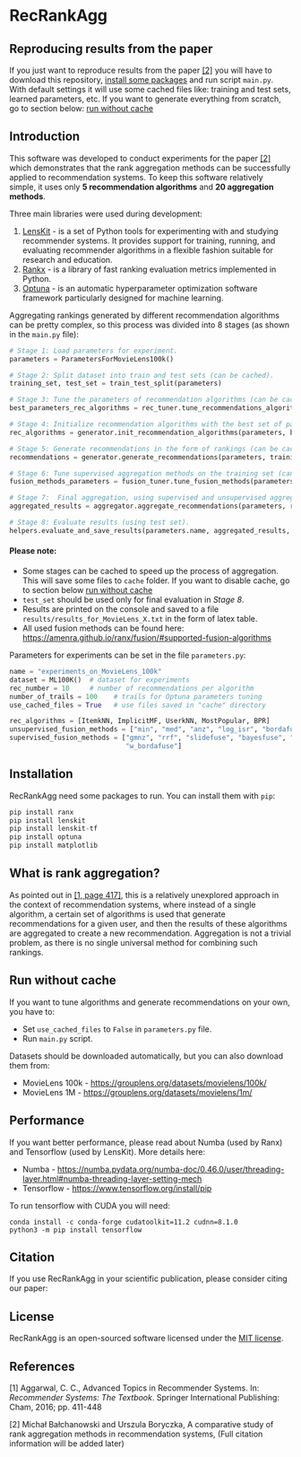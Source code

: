 # RecRankAgg

## Reproducing results from the paper
If you just want to reproduce results from the paper [[2]](#2) you will have to download this repository, [install some packages](installation)
and run script `main.py`. With default settings it will use some cached files like: training and test sets, learned parameters, etc.
If you want to generate everything from scratch, go to section below: [run without cache](#run-without-cache)

## Introduction
This software was developed to conduct experiments for the paper [[2]](#2) 
which demonstrates that the rank aggregation methods can be successfully applied to recommendation systems. 
To keep this software relatively simple, it uses only **5 recommendation algorithms** and **20 aggregation methods**.

Three main libraries were used during development:
1. [LensKit](https://github.com/lenskit/lkpy) - is a set of Python tools for experimenting with and studying recommender systems. It provides support for training, running, and evaluating recommender algorithms in a flexible fashion suitable for research and education.
2. [Rankx](https://github.com/AmenRa/ranx) - is a library of fast ranking evaluation metrics implemented in Python.
3. [Optuna](https://github.com/optuna/optuna) - is an automatic hyperparameter optimization software framework particularly designed for machine learning.

Aggregating rankings generated by different recommendation algorithms can be pretty complex,
so this process was divided into 8 stages (as shown in the `main.py` file):
```python
# Stage 1: Load parameters for experiment.
parameters = ParametersForMovieLens100k()

# Stage 2: Split dataset into train and test sets (can be cached).
training_set, test_set = train_test_split(parameters)

# Stage 3: Tune the parameters of recommendation algorithms (can be cached).
best_parameters_rec_algorithms = rec_tuner.tune_recommendations_algorithms(parameters, training_set)

# Stage 4: Initialize recommendation algorithms with the best set of parameters found in stage 3.
rec_algorithms = generator.init_recommendation_algorithms(parameters, best_parameters_rec_algorithms)

# Stage 5: Generate recommendations in the form of rankings (can be cached).
recommendations = generator.generate_recommendations(parameters, training_set, rec_algorithms)

# Stage 6: Tune supervised aggregation methods on the training set (can be cached).
fusion_methods_parameters = fusion_tuner.tune_fusion_methods(parameters, training_set, rec_algorithms)

# Stage 7:  Final aggregation, using supervised and unsupervised aggregation methods.
aggregated_results = aggregator.aggregate_recommendations(parameters, recommendations, fusion_methods_parameters)

# Stage 8: Evaluate results (using test set).
helpers.evaluate_and_save_results(parameters.name, aggregated_results, best_parameters_rec_algorithms, test_set)
```

#### Please note:
* Some stages can be cached to speed up the process of aggregation. This will save some files to `cache` folder. If you want to disable cache, go to section below [run without cache](#run-without-cache)
* `test_set` should be used only for final evaluation in *Stage 8*.
* Results are printed on the console and saved to a file `results/results_for_MovieLens_X.txt` in the form of latex table.
* All used fusion methods can be found here: https://amenra.github.io/ranx/fusion/#supported-fusion-algorithms

Parameters for experiments can be set in the file `parameters.py`:
```python
name = "experiments_on_MovieLens_100k"
dataset = ML100K()  # dataset for experiments
rec_number = 10     # number of recommendations per algorithm
number_of_trails = 100    # trails for Optuna parameters tuning
use_cached_files = True   # use files saved in "cache" directory

rec_algorithms = [ItemkNN, ImplicitMF, UserkNN, MostPopular, BPR]
unsupervised_fusion_methods = ["min", "med", "anz", "log_isr", "bordafuse", "condorcet", "max", "sum", "mnz", "isr"]
supervised_fusion_methods = ["gmnz", "rrf", "slidefuse", "bayesfuse", "wmnz", "rbc", "logn_isr", "posfuse", "wsum",
                             "w_bordafuse"]
```

## Installation
RecRankAgg need some packages to run. You can install them with `pip`:
```python
pip install ranx
pip install lenskit
pip install lenskit-tf
pip install optuna
pip install matplotlib
```

## What is rank aggregation?
As pointed out in [[1, page 417]](#1), this is a relatively unexplored approach in the context of 
recommendation systems, where instead of a single algorithm, 
a certain set of algorithms is used that generate recommendations for a given user, 
and then the results of these algorithms are aggregated to create
a new recommendation. Aggregation is not a trivial problem,
as there is no single universal method for combining such rankings.

## Run without cache
If you want to tune algorithms and generate recommendations on your own, you have to:
* Set `use_cached_files` to `False` in `parameters.py` file. 
* Run `main.py` script.

Datasets should be downloaded automatically, but you can also download them from:
* MovieLens 100k - https://grouplens.org/datasets/movielens/100k/
* MovieLens 1M - https://grouplens.org/datasets/movielens/1m/

## Performance
If you want better performance, please read about Numba (used by Ranx) and Tensorflow (used by LensKit). More details here:
- Numba - https://numba.pydata.org/numba-doc/0.46.0/user/threading-layer.html#numba-threading-layer-setting-mech
- Tensorflow - https://www.tensorflow.org/install/pip

To run tensorflow with CUDA you will need:
```
conda install -c conda-forge cudatoolkit=11.2 cudnn=8.1.0
python3 -m pip install tensorflow
```

## Citation
If you use RecRankAgg in your scientific publication, please consider citing our paper:

## License
RecRankAgg is an open-sourced software licensed under the [MIT license](LICENSE.md).

## References
<a id="1">[1]</a>
Aggarwal, C. C.,
Advanced Topics in Recommender Systems.
In: *Recommender Systems: The Textbook*.
Springer International Publishing:
Cham, 2016;
pp. 411-448

<a id="2">[2]</a>
Michał Bałchanowski and Urszula Boryczka,
A comparative study of rank aggregation methods in recommendation systems,
(Full citation information will be added later)
